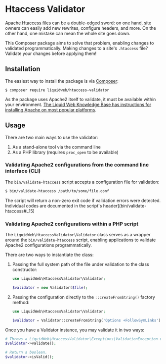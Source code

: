 # Htaccess Validator

[Apache Htaccess files](http://httpd.apache.org/docs/current/howto/htaccess.html) can be a double-edged sword: on one hand, site owners can easily add new rewrites, configure headers, and more. On the other hand, one mistake can mean the whole site goes down.

This Composer package aims to solve that problem, enabling changes to validated programmatically. Making changes to a site's `.htaccess` file? Validate your changes before applying them!


## Installation

The easiest way to install the package is via [Composer](https://getcomposer.org):

```
$ composer require liquidweb/htaccess-validator
```

As the package uses Apache2 itself to validate, it must be available within your environment. [The Liquid Web Knowledge Base has instructions for installing Apache on most popular platforms](https://www.liquidweb.com/kb/install-apache-2-ubuntu-18-04/).


## Usage

There are two main ways to use the validator:

1. As a stand-alone tool via the command line
2. As a PHP library (requires `proc_open` to be available)

### Validating Apache2 configurations from the command line interface (CLI)

The `bin/validate-htaccess` script accepts a configuration file for validation:

```sh
$ bin/validate-htaccess /path/to/some/file.conf
```

The script will return a non-zero exit code if validation errors were detected. Individual codes are documented in the script's header](bin/validate-htaccess#L15)

### Validating Apache2 configurations within a PHP script

The `LiquidWeb\HtaccessValidator\Validator` class serves as a wrapper around the `bin/validate-htaccess` script, enabling applications to validate Apache2 configurations programmatically.

There are two ways to instantiate the class:

1. Passing the full system path of the file under validation to the class constructor:

	```php
    use LiquidWeb\HtaccessValidator\Validator;

	$validator = new Validator($file);
	```

2. Passing the configuration directly to the `::createFromString()` factory method:

    ```php
    use LiquidWeb\HtaccessValidator\Validator;

	$validator = Validator::createFromString('Options +FollowSymLinks');
	```

Once you have a Validator instance, you may validate it in two ways:

```php
# Throws a LiquidWeb\HtaccessValidator\Exceptions\ValidationException upon failure.
$validator->validate();

# Return a boolean.
$validator->isValid();
```

